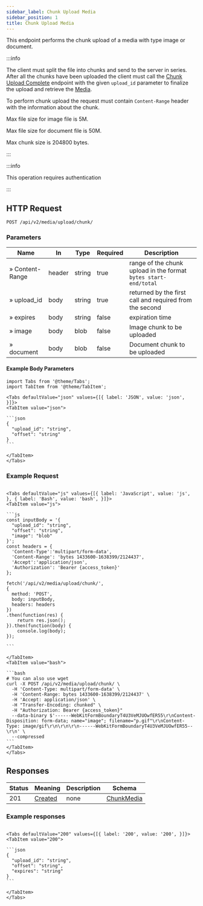 ```yaml
---
sidebar_label: Chunk Upload Media
sidebar_position: 1
title: Chunk Upload Media
---
```


This endpoint performs the chunk upload of a media with type image or document.

:::info

 The client must split the file into chunks and send to the server in series. After all the chunks have been uploaded the client must call the [Chunk Upload Complete](#opIdcreateMediaChunkComplete) endpoint with the given `upload_id` parameter to finalize the upload and retrieve the [Media](#schemamedia).

To perform chunk upload the request must contain `Content-Range` header with the information about the chunk.

Max file size for image file is 5M.

Max file size for document file is 50M.

Max chunk size is 204800 bytes.

:::

:::info

This operation requires authentication

:::

## HTTP Request

`POST /api/v2/media/upload/chunk/`

### Parameters

|Name|In|Type|Required|Description|
|---|---|---|---|---|
|» Content-Range|header|string|true|range of the chunk upload in the format `bytes start-end/total`|
|» upload_id|body|string|true|returned by the first call and required from the second|
|» expires|body|string|false|expiration time|
|» image|body|blob|false|Image chunk to be uploaded|
|» document|body|blob|false|Document chunk to be uploaded|

#### Example Body Parameters

````mdx-code-block
import Tabs from '@theme/Tabs';
import TabItem from '@theme/TabItem';

<Tabs defaultValue="json" values={[{ label: 'JSON', value: 'json', }]}>
<TabItem value="json">

```json
{
  "upload_id": "string",
  "offset": "string"
}
```

</TabItem>
</Tabs>
````

### Example Request

````mdx-code-block

<Tabs defaultValue="js" values={[{ label: 'JavaScript', value: 'js', }, { label: 'Bash', value: 'bash', }]}>
<TabItem value="js">

```js
const inputBody = '{
  "upload_id": "string",
  "offset": "string",
  "image": "blob"
}';
const headers = {
  'Content-Type':'multipart/form-data',
  'Content-Range': 'bytes 1433600-1638399/2124437',
  'Accept':'application/json',
  'Authorization': 'Bearer {access_token}'
};

fetch('/api/v2/media/upload/chunk/',
{
  method: 'POST',
  body: inputBody,
  headers: headers
})
.then(function(res) {
    return res.json();
}).then(function(body) {
    console.log(body);
});

```

</TabItem>
<TabItem value="bash">

```bash
# You can also use wget
curl -X POST /api/v2/media/upload/chunk/ \
  -H 'Content-Type: multipart/form-data' \
  -H 'Content-Range: bytes 1433600-1638399/2124437' \
  -H 'Accept: application/json' \
  -H "Transfer-Encoding: chunked" \
  -H "Authorization: Bearer {access_token}"
  --data-binary $'------WebKitFormBoundaryT4U3VeMJUOwfER55\r\nContent-Disposition: form-data; name="image"; filename="p.gif"\r\nContent-Type: image/gif\r\n\r\n\r\n------WebKitFormBoundaryT4U3VeMJUOwfER55--\r\n' \
  --compressed
```
</TabItem>
</Tabs>
````

## Responses

|Status|Meaning|Description|Schema|
|---|---|---|---|
|201|[Created](https://tools.ietf.org/html/rfc7231#section-6.3.2)|none|[ChunkMedia](#schemachunkmedia)|

### Example responses


````mdx-code-block

<Tabs defaultValue="200" values={[{ label: '200', value: '200', }]}>
<TabItem value="200">

```json
{
  "upload_id": "string",
  "offset": "string",
  "expires": "string"
}
```

</TabItem>
</Tabs>
````




